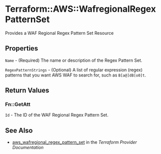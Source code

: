 # Terraform::AWS::WafregionalRegexPatternSet

Provides a WAF Regional Regex Pattern Set Resource

## Properties

`Name` - (Required) The name or description of the Regex Pattern Set.

`RegexPatternStrings` - (Optional) A list of regular expression (regex) patterns that you want AWS WAF to search for, such as `B[a@]dB[o0]t`.


## Return Values

### Fn::GetAtt

`Id` - The ID of the WAF Regional Regex Pattern Set.

## See Also

* [aws_wafregional_regex_pattern_set](https://www.terraform.io/docs/providers/aws/r/wafregional_regex_pattern_set.html) in the _Terraform Provider Documentation_